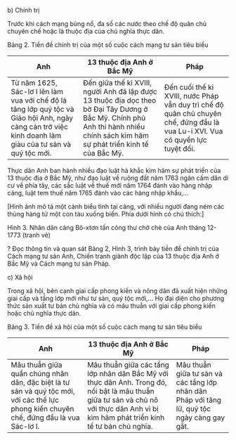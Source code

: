 b) Chính trị

Trước khi cách mạng bùng nổ, đa số các nước theo chế độ quân chủ chuyên chế hoặc là thuộc địa của chủ nghĩa thực dân.

Bảng 2. Tiền đề chính trị của một số cuộc cách mạng tư sản tiêu biểu

Anh | 13 thuộc địa Anh ở Bắc Mỹ | Pháp
--- | --- | ---
Từ năm 1625, Sác-lơ I lên làm vua với chế độ là tăng lớp quý tộc và Giáo hội Anh, ngày càng cản trở việc kinh doanh làm giàu của tư sản và quý tộc mới. | Đến giữa thế kỉ XVIII, người Anh đã lập được 13 thuộc địa dọc theo bờ Đại Tây Dương ở Bắc Mỹ. Chính phủ Anh thi hành nhiều chính sách kìm hãm sự phát triển kinh tế của Bắc Mỹ. | Đến cuối thế kỉ XVIII, nước Pháp vẫn duy trì chế độ quân chủ chuyên chế, đứng đầu là vua Lu-i XVI. Vua có quyền lực tuyệt đối.

Thực dân Anh ban hành nhiều đạo luật hà khắc kìm hãm sự phát triển của 13 thuộc địa ở Bắc Mỹ, như đạo luật về ruộng đất năm 1763 ngăn cấm dân di cư về phía tây, các sắc luật về thuế mới năm 1764 đánh vào hàng nhập cảng, luật tem thuế năm 1765 đánh vào các hàng nhập khẩu,...

[Hình ảnh mô tả một cảnh biểu tình tại cảng, với nhiều người đang ném các thùng hàng từ một con tàu xuống biển. Phía dưới hình có chú thích:]

Hình 3. Nhân dân cảng Bô-xtơn tấn công thư chở chè của Anh tháng 12-1773 (tranh vẽ)

? Đọc thông tin và quan sát Bảng 2, Hình 3, trình bày tiền đề chính trị của Cách mạng tư sản Anh, Chiến tranh giành độc lập của 13 thuộc địa Anh ở Bắc Mỹ và Cách mạng tư sản Pháp.

c) Xã hội

Trong xã hội, bên cạnh giai cấp phong kiến và nông dân đã xuất hiện những giai cấp và tầng lớp mới như tư sản, quý tộc mới,... Họ đại diện cho phương thức sản xuất tư bản chủ nghĩa và có mâu thuẫn với giai cấp phong kiến hoặc chủ nghĩa thực dân.

Bảng 3. Tiền đề xã hội của một số cuộc cách mạng tư sản tiêu biểu

Anh | 13 thuộc địa Anh ở Bắc Mỹ | Pháp
--- | --- | ---
Mâu thuẫn giữa quần chúng nhân dân, đặc biệt là tư sản và quý tộc mới, với các thế lực phong kiến chuyên chế, đứng đầu là vua Sác-lơ I. | Mâu thuẫn giữa các tầng lớp nhân dân Bắc Mỹ với thực dân Anh. Trong đó, nổi bật là mâu thuẫn giữa tư sản và chủ nô với thực dân Anh vì bị kìm hãm phát triển kinh tế tư bản chủ nghĩa. | Mâu thuẫn giữa tư sản và các tầng lớp nhân dân Pháp với tăng lữ, quý tộc ngày càng gay gắt.